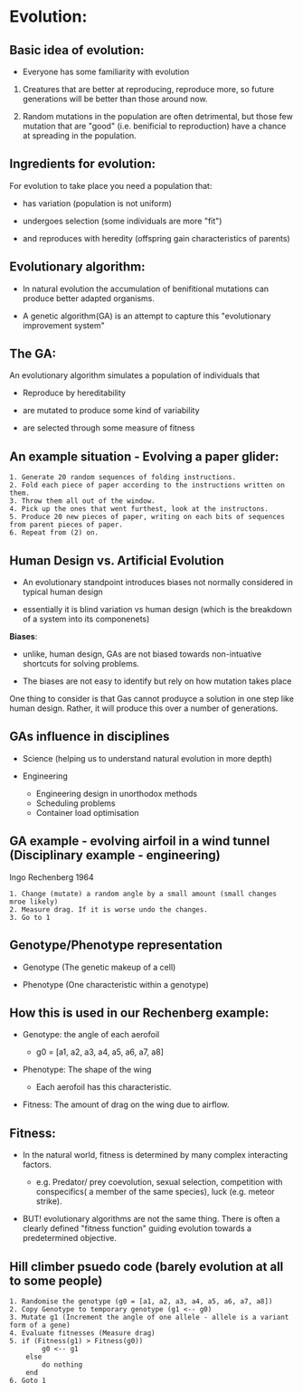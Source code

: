 # Evolution:

## Basic idea of evolution:

- Everyone has some familiarity with evolution

1) Creatures that are better at reproducing, reproduce more, so future generations will be better than those around now.

2) Random mutations in the population are often detrimental, but those few mutation that are "good" (i.e. benificial to reproduction) have a chance at spreading in the population.

## Ingredients for evolution:

For evolution to take place you need a population that:

- has variation (population is not uniform)

- undergoes selection (some individuals are more "fit")

- and reproduces with heredity (offspring gain characteristics of parents)

## Evolutionary algorithm:

- In natural evolution the accumulation of benifitional mutations can produce better adapted organisms.

- A genetic algorithm(GA) is an attempt to capture this "evolutionary improvement system"

## The GA:

An evolutionary algorithm simulates a population of individuals that

- Reproduce by hereditability

- are mutated to produce some kind of variability

- are selected through some measure of fitness

## An example situation - Evolving a paper glider:

    1. Generate 20 random sequences of folding instructions.
    2. Fold each piece of paper according to the instructions written on them.
    3. Throw them all out of the window.
    4. Pick up the ones that went furthest, look at the instructons.
    5. Produce 20 new pieces of paper, writing on each bits of sequences from parent pieces of paper.
    6. Repeat from (2) on.

## Human Design vs. Artificial Evolution

- An evolutionary standpoint introduces biases not normally considered in typical human design

- essentially it is blind variation vs human design (which is the breakdown of a system into its componenets)

**Biases**:

- unlike, human design, GAs are not biased towards non-intuative shortcuts for solving problems.

- The biases are not easy to identify but rely on how mutation takes place

One thing to consider is that Gas cannot produyce a solution in one step like human design. Rather, it will produce this over a number of generations.

## GAs influence in disciplines

- Science (helping us to understand natural evolution in more depth)

- Engineering
    - Engineering design in unorthodox methods
    - Scheduling problems
    - Container load optimisation

## GA example - evolving airfoil in a wind tunnel (Disciplinary example - engineering)

Ingo Rechenberg 1964

    1. Change (mutate) a random angle by a small amount (small changes mroe likely)
    2. Measure drag. If it is worse undo the changes.
    3. Go to 1

## Genotype/Phenotype representation

- Genotype (The genetic makeup of a cell)

- Phenotype (One characteristic within a genotype)

## How this is used in our Rechenberg example:

- Genotype: the angle of each aerofoil
    - g0 = [a1, a2, a3, a4, a5, a6, a7, a8]

- Phenotype: The shape of the wing
    - Each aerofoil has this characteristic.

- Fitness: The amount of drag on the wing due to airflow.

## Fitness:

- In the natural world, fitness is determined by many complex interacting factors.
    - e.g. Predator/ prey coevolution, sexual selection, competition with conspecifics( a member of the same species), luck (e.g. meteor strike).

- BUT! evolutionary algorithms are not the same thing. There is often a clearly defined "fitness function" guiding evolution towards a predetermined objective.

## Hill climber psuedo code (barely evolution at all to some people)

    1. Randomise the genotype (g0 = [a1, a2, a3, a4, a5, a6, a7, a8])
    2. Copy Genotype to temporary genotype (g1 <-- g0)
    3. Mutate g1 (Increment the angle of one allele - allele is a variant form of a gene)
    4. Evaluate fitnesses (Measure drag)
    5. if (Fitness(g1) > Fitness(g0))
            g0 <-- g1
        else
            do nothing
        end
    6. Goto 1











